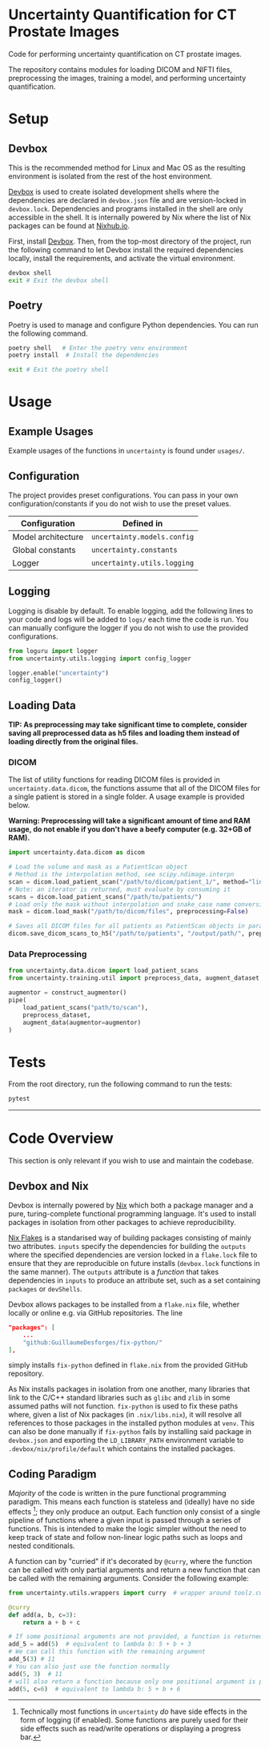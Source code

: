 # Uncertainty Quantification for CT Prostate Images

Code for performing uncertainty quantification on CT prostate images.

The repository contains modules for loading DICOM and NIFTI files, preprocessing the images, training a model, and performing uncertainty quantification.

# Setup

## Devbox

This is the recommended method for Linux and Mac OS as the resulting environment is isolated from the rest of the host environment.

[Devbox](https://github.com/jetify-com/devbox) is used to create isolated development shells where the dependencies are declared in `devbox.json` file and are version-locked in `devbox.lock`. Dependencies and programs installed in the shell are only accessible in the shell. It is internally powered by Nix where the list of Nix packages can be found at [Nixhub.io](https://www.nixhub.io/).

First, install [Devbox](https://github.com/jetify-com/devbox). Then, from the top-most directory of the project, run the following command to let Devbox install the required dependencies locally, install the requirements, and activate the virtual environment.

```bash
devbox shell
exit # Exit the devbox shell
```

## Poetry

Poetry is used to manage and configure Python dependencies. You can run the following command.

```bash
poetry shell   # Enter the poetry venv environment
poetry install  # Install the dependencies

exit # Exit the poetry shell
```

# Usage

## Example Usages

Example usages of the functions in `uncertainty` is found under `usages/`.

## Configuration

The project provides preset configurations. You can pass in your own configuration/constants if you do not wish to use the preset values.

| Configuration      | Defined in                  |
| ------------------ | --------------------------- |
| Model architecture | `uncertainty.models.config` |
| Global constants   | `uncertainty.constants`     |
| Logger             | `uncertainty.utils.logging` |

## Logging

Logging is disable by default. To enable logging, add the following lines to your code and logs will be added to `logs/` each time the code is run. You can manually configure the logger if you do not wish to use the provided configurations.

```python
from loguru import logger
from uncertainty.utils.logging import config_logger

logger.enable("uncertainty")
config_logger()
```

## Loading Data

**TIP: As preprocessing may take significant time to complete, consider saving all preprocessed data as h5 files and loading them instead of loading directly from the original files.**

### DICOM

The list of utility functions for reading DICOM files is provided in `uncertainty.data.dicom`, the functions assume that all of the DICOM files for a single patient is stored in a single folder. A usage example is provided below.

**Warning: Preprocessing will take a significant amount of time and RAM usage, do not enable if you don't have a beefy computer (e.g. 32+GB of RAM).**

```python
import uncertainty.data.dicom as dicom

# Load the volume and mask as a PatientScan object
# Method is the interpolation method, see scipy.ndimage.interpn
scan = dicom.load_patient_scan("/path/to/dicom/patient_1/", method="linear", preprocessing=True)
# Note: an iterator is returned, must evaluate by consuming it
scans = dicom.load_patient_scans("/path/to/patients/")
# Load only the mask without interpolation and snake_case name conversion
mask = dicom.load_mask("/path/to/dicom/files", preprocessing=False)

# Saves all DICOM files for all patients as PatientScan objects in parallel
dicom.save_dicom_scans_to_h5("/path/to/patients", "/output/path/", preprocess=True, n_workers=8)
```

### Data Preprocessing

```python
from uncertainty.data.dicom import load_patient_scans
from uncertainty.training.util import preprocess_data, augment_dataset, construct_augmentor

augmentor = construct_augmentor()
pipe(
    load_patient_scans("path/to/scan"),
    preprocess_dataset,
    augment_data(augmentor=augmentor)
)
```

# Tests

From the root directory, run the following command to run the tests:

```bash
pytest
```

---

# Code Overview

This section is only relevant if you wish to use and maintain the codebase.

## Devbox and Nix

Devbox is internally powered by [Nix](https://nixos.org/) which both a package manager and a pure, turing-complete functional programming language. It's used to install packages in isolation from other packages to achieve reproducibility.

[Nix Flakes](https://nixos.org/) is a standarised way of building packages consisting of mainly two attributes. `inputs` specify the dependencies for building the `outputs` where the specified dependencies are version locked in a `flake.lock` file to ensure that they are reproducible on future installs (`devbox.lock` functions in the same manner). The `outputs` attribute is a _function_ that takes dependencies in `inputs` to produce an attribute set, such as a set containing `packages` or `devShells`.

Devbox allows packages to be installed from a `flake.nix` file, whether locally or online e.g. via GitHub repositories. The line

```json
"packages": [
    ...
    "github:GuillaumeDesforges/fix-python/"
],
```

simply installs `fix-python` defined in `flake.nix` from the provided GitHub repository.

As Nix installs packages in isolation from one another, many libraries that link to the C/C++ standard libraries such as `glibc` and `zlib` in some assumed paths will not function. `fix-python` is used to fix these paths where, given a list of Nix packages (in `.nix/libs.nix`), it will resolve all references to those packages in the installed python modules at `venv`. This can also be done manually if `fix-python` fails by installing said package in `devbox.json` and exporting the `LD_LIBRARY_PATH` environment variable to `.devbox/nix/profile/default` which contains the installed packages.

## Coding Paradigm

_Majority_ of the code is written in the pure functional programming paradigm. This means each function is stateless and (ideally) have no side effects [^1]; they only produce an output. Each function only consist of a single pipeline of functions where a given input is passed through a series of functions. This is intended to make the logic simpler without the need to keep track of state and follow non-linear logic paths such as loops and nested conditionals.

A function can by "curried" if it's decorated by `@curry`, where the function can be called with only partial arguments and return a new function that can be called with the remaining arguments. Consider the following example:

```python
from uncertainty.utils.wrappers import curry  # wrapper around toolz.curry

@curry
def add(a, b, c=3):
    return a + b + c

# If some positional arguments are not provided, a function is returned instead
add_5 = add(5)  # equivalent to lambda b: 5 + b + 3
# We can call this function with the remaining argument
add_5(3) # 11
# You can also just use the function normally
add(5, 3)  # 11
# will also return a function because only one positional argument is provided
add(5, c=6)  # equivalent to lambda b: 5 + b + 6
```

[^1]: Technically most functions in `uncertainty` _do_ have side effects in the form of logging (if enabled). Some functions are purely used for their side effects such as read/write operations or displaying a progress bar.
